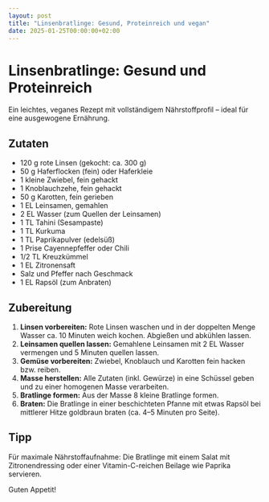 ```yaml
---
layout: post
title: "Linsenbratlinge: Gesund, Proteinreich und vegan"
date: 2025-01-25T00:00:00+02:00
---
```


# Linsenbratlinge: Gesund und Proteinreich

Ein leichtes, veganes Rezept mit vollständigem Nährstoffprofil – ideal für eine ausgewogene Ernährung.

## Zutaten
* 120 g rote Linsen (gekocht: ca. 300 g)
* 50 g Haferflocken (fein) oder Haferkleie
* 1 kleine Zwiebel, fein gehackt
* 1 Knoblauchzehe, fein gehackt
* 50 g Karotten, fein gerieben
* 1 EL Leinsamen, gemahlen
* 2 EL Wasser (zum Quellen der Leinsamen)
* 1 TL Tahini (Sesampaste)
* 1 TL Kurkuma
* 1 TL Paprikapulver (edelsüß)
* 1 Prise Cayennepfeffer oder Chili
* 1/2 TL Kreuzkümmel
* 1 EL Zitronensaft
* Salz und Pfeffer nach Geschmack
* 1 EL Rapsöl (zum Anbraten)

## Zubereitung

1. **Linsen vorbereiten:** Rote Linsen waschen und in der doppelten Menge Wasser ca. 10 Minuten weich kochen. Abgießen und abkühlen lassen.
2. **Leinsamen quellen lassen:** Gemahlene Leinsamen mit 2 EL Wasser vermengen und 5 Minuten quellen lassen.
3. **Gemüse vorbereiten:** Zwiebel, Knoblauch und Karotten fein hacken bzw. reiben.
4. **Masse herstellen:** Alle Zutaten (inkl. Gewürze) in eine Schüssel geben und zu einer homogenen Masse verarbeiten.
5. **Bratlinge formen:** Aus der Masse 8 kleine Bratlinge formen.
6. **Braten:** Die Bratlinge in einer beschichteten Pfanne mit etwas Rapsöl bei mittlerer Hitze goldbraun braten (ca. 4–5 Minuten pro Seite).

## Tipp

Für maximale Nährstoffaufnahme: Die Bratlinge mit einem Salat mit Zitronendressing oder einer Vitamin-C-reichen Beilage wie Paprika servieren.

Guten Appetit!
